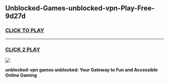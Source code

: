 
## Unblocked-Games-unblocked-vpn-Play-Free-9d27d
<h3>
<a href="https://premium76.site?title=unblocked-vpn&ref=18A1">CLICK TO PLAY</a></h3>
<hr>

<h3>
<a href="https://premium76.site?title=unblocked-vpn&ref=18A1">CLICK 2 PLAY</a>
  
</h3>

<a href="https://premium76.site?title=unblocked-vpn&ref=18A1"><img src="https://clearcache.store/games.png"></a>


**unblocked-vpn games unblocked: Your Gateway to Fun and Accessible Online Gaming**
